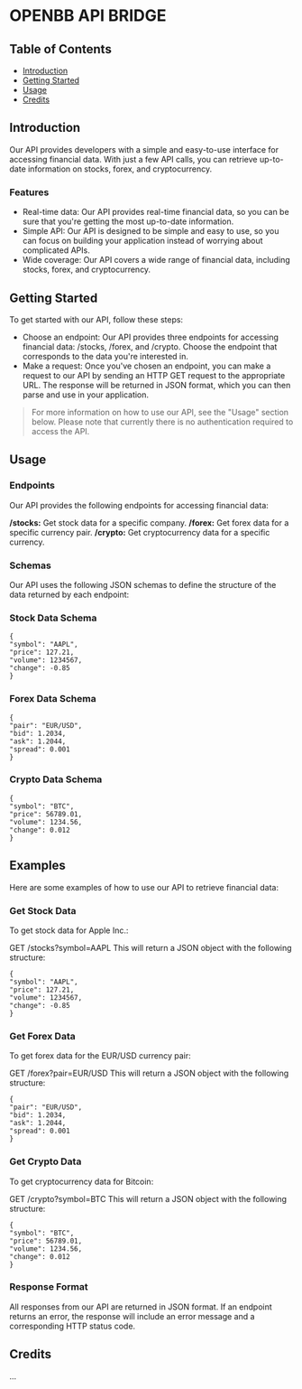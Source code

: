 # OPENBB API BRIDGE

## Table of Contents

- [Introduction](#introduction)
- [Getting Started](#getting-started)
- [Usage](#usage)
- [Credits](#credits)

## Introduction <a name="introduction"></a>

Our API provides developers with a simple and easy-to-use interface for accessing financial data. With just a few API calls, you can retrieve up-to-date information on stocks, forex, and cryptocurrency.

### Features

- Real-time data: Our API provides real-time financial data, so you can be sure that you're getting the most up-to-date information.
- Simple API: Our API is designed to be simple and easy to use, so you can focus on building your application instead of worrying about complicated APIs.
- Wide coverage: Our API covers a wide range of financial data, including stocks, forex, and cryptocurrency.

## Getting Started <a name="getting-started"></a>

To get started with our API, follow these steps:

- Choose an endpoint: Our API provides three endpoints for accessing financial data: /stocks, /forex, and /crypto. Choose the endpoint that corresponds to the data you're interested in.
- Make a request: Once you've chosen an endpoint, you can make a request to our API by sending an HTTP GET request to the appropriate URL. The response will be returned in JSON format, which you can then parse and use in your application.

> For more information on how to use our API, see the "Usage" section below. Please note that currently there is no authentication required to access the API.

## Usage <a name="usage"></a>

### Endpoints

Our API provides the following endpoints for accessing financial data:

**/stocks:** Get stock data for a specific company.
**/forex:** Get forex data for a specific currency pair.
**/crypto:** Get cryptocurrency data for a specific currency.

### Schemas

Our API uses the following JSON schemas to define the structure of the data returned by each endpoint:

### Stock Data Schema

    {
    "symbol": "AAPL",
    "price": 127.21,
    "volume": 1234567,
    "change": -0.85
    }

### Forex Data Schema

    {
    "pair": "EUR/USD",
    "bid": 1.2034,
    "ask": 1.2044,
    "spread": 0.001
    }

### Crypto Data Schema

    {
    "symbol": "BTC",
    "price": 56789.01,
    "volume": 1234.56,
    "change": 0.012
    }

## Examples

Here are some examples of how to use our API to retrieve financial data:

### Get Stock Data

To get stock data for Apple Inc.:

GET /stocks?symbol=AAPL
This will return a JSON object with the following structure:

    {
    "symbol": "AAPL",
    "price": 127.21,
    "volume": 1234567,
    "change": -0.85
    }

### Get Forex Data

To get forex data for the EUR/USD currency pair:

GET /forex?pair=EUR/USD
This will return a JSON object with the following structure:

    {
    "pair": "EUR/USD",
    "bid": 1.2034,
    "ask": 1.2044,
    "spread": 0.001
    }

### Get Crypto Data

To get cryptocurrency data for Bitcoin:

GET /crypto?symbol=BTC
This will return a JSON object with the following structure:

    {
    "symbol": "BTC",
    "price": 56789.01,
    "volume": 1234.56,
    "change": 0.012
    }

### Response Format

All responses from our API are returned in JSON format. If an endpoint returns an error, the response will include an error message and a corresponding HTTP status code.

## Credits <a name="credits"></a>

...
